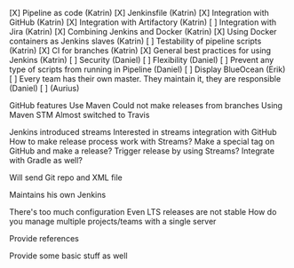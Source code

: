 [X] Pipeline as code (Katrin)
[X] Jenkinsfile (Katrin)
[X] Integration with GitHub (Katrin)
[X] Integration with Artifactory (Katrin)
[ ] Integration with Jira (Katrin)
[X] Combining Jenkins and Docker (Katrin)
[X] Using Docker containers as Jenkins slaves (Katrin)
[ ] Testability of pipeline scripts (Katrin)
[X] CI for branches (Katrin)
[X] General best practices for using Jenkins (Katrin)
[ ] Security (Daniel)
[ ] Flexibility (Daniel)
[ ] Prevent any type of scripts from running in Pipeline (Daniel)
[ ] Display BlueOcean (Erik)
[ ] Every team has their own master. They maintain it, they are responsible (Daniel)
[ ] (Aurius)

GitHub features
Use Maven
Could not make releases from branches
Using Maven STM
Almost switched to Travis


Jenkins introduced streams
Interested in streams integration with GitHub
How to make release process work with Streams?
Make a special tag on GitHub and make a release?
Trigger release by using Streams?
Integrate with Gradle as well?

Will send Git repo and XML file

Maintains his own Jenkins

There's too much configuration
Even LTS releases are not stable
How do you manage multiple projects/teams with a single server

Provide references

Provide some basic stuff as well
